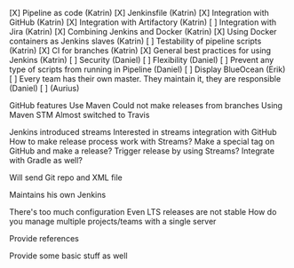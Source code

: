 [X] Pipeline as code (Katrin)
[X] Jenkinsfile (Katrin)
[X] Integration with GitHub (Katrin)
[X] Integration with Artifactory (Katrin)
[ ] Integration with Jira (Katrin)
[X] Combining Jenkins and Docker (Katrin)
[X] Using Docker containers as Jenkins slaves (Katrin)
[ ] Testability of pipeline scripts (Katrin)
[X] CI for branches (Katrin)
[X] General best practices for using Jenkins (Katrin)
[ ] Security (Daniel)
[ ] Flexibility (Daniel)
[ ] Prevent any type of scripts from running in Pipeline (Daniel)
[ ] Display BlueOcean (Erik)
[ ] Every team has their own master. They maintain it, they are responsible (Daniel)
[ ] (Aurius)

GitHub features
Use Maven
Could not make releases from branches
Using Maven STM
Almost switched to Travis


Jenkins introduced streams
Interested in streams integration with GitHub
How to make release process work with Streams?
Make a special tag on GitHub and make a release?
Trigger release by using Streams?
Integrate with Gradle as well?

Will send Git repo and XML file

Maintains his own Jenkins

There's too much configuration
Even LTS releases are not stable
How do you manage multiple projects/teams with a single server

Provide references

Provide some basic stuff as well
